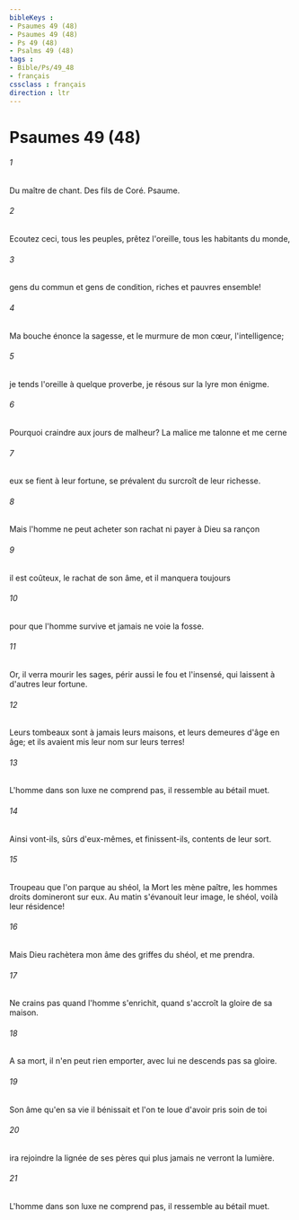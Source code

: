 ```yaml
---
bibleKeys : 
- Psaumes 49 (48)
- Psaumes 49 (48)
- Ps 49 (48)
- Psalms 49 (48)
tags : 
- Bible/Ps/49_48
- français
cssclass : français
direction : ltr
---
```


# Psaumes 49 (48)

###### 1
Du maître de chant. Des fils de Coré. Psaume.
###### 2
Ecoutez ceci, tous les peuples, prêtez l'oreille, tous les habitants du monde,
###### 3
gens du commun et gens de condition, riches et pauvres ensemble!
###### 4
Ma bouche énonce la sagesse, et le murmure de mon cœur, l'intelligence;
###### 5
je tends l'oreille à quelque proverbe, je résous sur la lyre mon énigme.
###### 6
Pourquoi craindre aux jours de malheur? La malice me talonne et me cerne
###### 7
eux se fient à leur fortune, se prévalent du surcroît de leur richesse.
###### 8
Mais l'homme ne peut acheter son rachat ni payer à Dieu sa rançon
###### 9
il est coûteux, le rachat de son âme, et il manquera toujours
###### 10
pour que l'homme survive et jamais ne voie la fosse.
###### 11
Or, il verra mourir les sages, périr aussi le fou et l'insensé, qui laissent à d'autres leur fortune.
###### 12
Leurs tombeaux sont à jamais leurs maisons, et leurs demeures d'âge en âge; et ils avaient mis leur nom sur leurs terres!
###### 13
L'homme dans son luxe ne comprend pas, il ressemble au bétail muet.
###### 14
Ainsi vont-ils, sûrs d'eux-mêmes, et finissent-ils, contents de leur sort.
###### 15
Troupeau que l'on parque au shéol, la Mort les mène paître, les hommes droits domineront sur eux. Au matin s'évanouit leur image, le shéol, voilà leur résidence!
###### 16
Mais Dieu rachètera mon âme des griffes du shéol, et me prendra.
###### 17
Ne crains pas quand l'homme s'enrichit, quand s'accroît la gloire de sa maison.
###### 18
A sa mort, il n'en peut rien emporter, avec lui ne descends pas sa gloire.
###### 19
Son âme qu'en sa vie il bénissait et l'on te loue d'avoir pris soin de toi 
###### 20
ira rejoindre la lignée de ses pères qui plus jamais ne verront la lumière.
###### 21
L'homme dans son luxe ne comprend pas, il ressemble au bétail muet.
